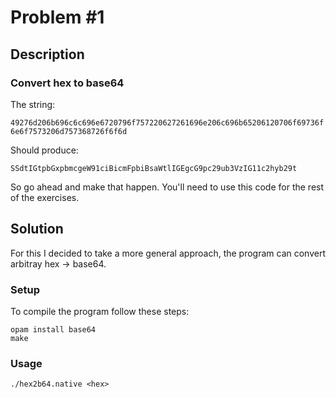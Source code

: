 # Problem #1

## Description

### Convert hex to base64

The string:

`49276d206b696c6c696e6720796f757220627261696e206c696b65206120706f69736f6e6f7573206d757368726f6f6d`

Should produce:

`SSdtIGtpbGxpbmcgeW91ciBicmFpbiBsaWtlIGEgcG9pc29ub3VzIG11c2hyb29t`

So go ahead and make that happen. You'll need to use this code for the rest of the exercises.


## Solution

For this I decided to take a more general approach, the program can convert arbitray hex -> base64.

### Setup

To compile the program follow these steps:

```
opam install base64
make
```

### Usage

```
./hex2b64.native <hex>
```
